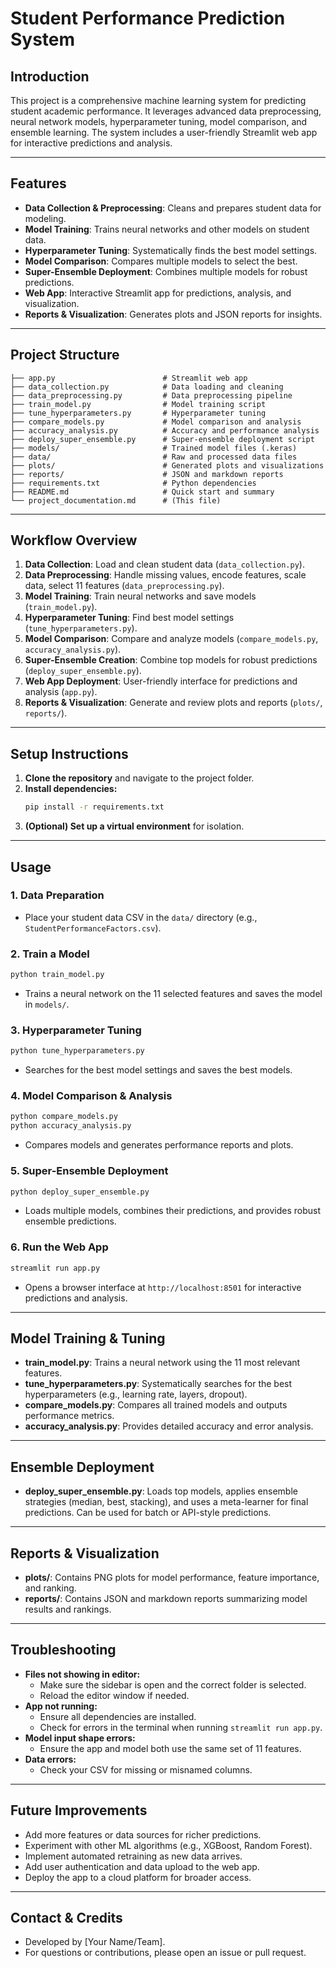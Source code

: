 # Student Performance Prediction System

## Introduction
This project is a comprehensive machine learning system for predicting student academic performance. It leverages advanced data preprocessing, neural network models, hyperparameter tuning, model comparison, and ensemble learning. The system includes a user-friendly Streamlit web app for interactive predictions and analysis.

---

## Features
- **Data Collection & Preprocessing**: Cleans and prepares student data for modeling.
- **Model Training**: Trains neural networks and other models on student data.
- **Hyperparameter Tuning**: Systematically finds the best model settings.
- **Model Comparison**: Compares multiple models to select the best.
- **Super-Ensemble Deployment**: Combines multiple models for robust predictions.
- **Web App**: Interactive Streamlit app for predictions, analysis, and visualization.
- **Reports & Visualization**: Generates plots and JSON reports for insights.

---

## Project Structure
```
├── app.py                        # Streamlit web app
├── data_collection.py            # Data loading and cleaning
├── data_preprocessing.py         # Data preprocessing pipeline
├── train_model.py                # Model training script
├── tune_hyperparameters.py       # Hyperparameter tuning
├── compare_models.py             # Model comparison and analysis
├── accuracy_analysis.py          # Accuracy and performance analysis
├── deploy_super_ensemble.py      # Super-ensemble deployment script
├── models/                       # Trained model files (.keras)
├── data/                         # Raw and processed data files
├── plots/                        # Generated plots and visualizations
├── reports/                      # JSON and markdown reports
├── requirements.txt              # Python dependencies
├── README.md                     # Quick start and summary
└── project_documentation.md      # (This file)
```

---

## Workflow Overview
1. **Data Collection**: Load and clean student data (`data_collection.py`).
2. **Data Preprocessing**: Handle missing values, encode features, scale data, select 11 features (`data_preprocessing.py`).
3. **Model Training**: Train neural networks and save models (`train_model.py`).
4. **Hyperparameter Tuning**: Find best model settings (`tune_hyperparameters.py`).
5. **Model Comparison**: Compare and analyze models (`compare_models.py`, `accuracy_analysis.py`).
6. **Super-Ensemble Creation**: Combine top models for robust predictions (`deploy_super_ensemble.py`).
7. **Web App Deployment**: User-friendly interface for predictions and analysis (`app.py`).
8. **Reports & Visualization**: Generate and review plots and reports (`plots/`, `reports/`).

---

## Setup Instructions
1. **Clone the repository** and navigate to the project folder.
2. **Install dependencies:**
   ```bash
   pip install -r requirements.txt
   ```
3. **(Optional) Set up a virtual environment** for isolation.

---

## Usage
### 1. **Data Preparation**
- Place your student data CSV in the `data/` directory (e.g., `StudentPerformanceFactors.csv`).

### 2. **Train a Model**
```bash
python train_model.py
```
- Trains a neural network on the 11 selected features and saves the model in `models/`.

### 3. **Hyperparameter Tuning**
```bash
python tune_hyperparameters.py
```
- Searches for the best model settings and saves the best models.

### 4. **Model Comparison & Analysis**
```bash
python compare_models.py
python accuracy_analysis.py
```
- Compares models and generates performance reports and plots.

### 5. **Super-Ensemble Deployment**
```bash
python deploy_super_ensemble.py
```
- Loads multiple models, combines their predictions, and provides robust ensemble predictions.

### 6. **Run the Web App**
```bash
streamlit run app.py
```
- Opens a browser interface at `http://localhost:8501` for interactive predictions and analysis.

---

## Model Training & Tuning
- **train_model.py**: Trains a neural network using the 11 most relevant features.
- **tune_hyperparameters.py**: Systematically searches for the best hyperparameters (e.g., learning rate, layers, dropout).
- **compare_models.py**: Compares all trained models and outputs performance metrics.
- **accuracy_analysis.py**: Provides detailed accuracy and error analysis.

---

## Ensemble Deployment
- **deploy_super_ensemble.py**: Loads top models, applies ensemble strategies (median, best, stacking), and uses a meta-learner for final predictions. Can be used for batch or API-style predictions.

---

## Reports & Visualization
- **plots/**: Contains PNG plots for model performance, feature importance, and ranking.
- **reports/**: Contains JSON and markdown reports summarizing model results and rankings.

---

## Troubleshooting
- **Files not showing in editor:**
  - Make sure the sidebar is open and the correct folder is selected.
  - Reload the editor window if needed.
- **App not running:**
  - Ensure all dependencies are installed.
  - Check for errors in the terminal when running `streamlit run app.py`.
- **Model input shape errors:**
  - Ensure the app and model both use the same set of 11 features.
- **Data errors:**
  - Check your CSV for missing or misnamed columns.

---

## Future Improvements
- Add more features or data sources for richer predictions.
- Experiment with other ML algorithms (e.g., XGBoost, Random Forest).
- Implement automated retraining as new data arrives.
- Add user authentication and data upload to the web app.
- Deploy the app to a cloud platform for broader access.

---

## Contact & Credits
- Developed by [Your Name/Team].
- For questions or contributions, please open an issue or pull request. 